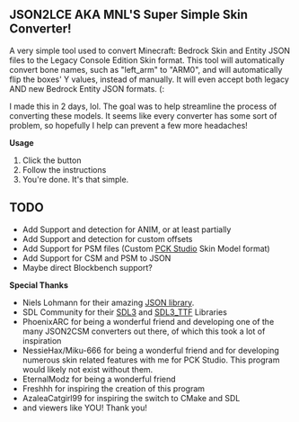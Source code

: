 JSON2LCE AKA MNL'S Super Simple Skin Converter!
-----------------------------------------------
A very simple tool used to convert Minecraft: Bedrock Skin and Entity JSON files to the Legacy Console Edition Skin format. This tool will automatically convert bone names, such as "left_arm" to "ARM0", and will automatically flip the boxes' Y values, instead of manually. It will even accept both legacy AND new Bedrock Entity JSON formats. (:

I made this in 2 days, lol. The goal was to help streamline the process of converting these models. It seems like every converter has some sort of problem, so hopefully I help can prevent a few more headaches!

**Usage**
1. Click the button
2. Follow the instructions
3. You're done. It's that simple.

TODO
----
- Add Support and detection for ANIM, or at least partially
- Add Support and detection for custom offsets
- Add Support for PSM files (Custom [PCK Studio](https://github.com/PhoenixARC/-PCK-Studio) Skin Model format)
- Add Support for CSM and PSM to JSON
- Maybe direct Blockbench support?

**Special Thanks**
- Niels Lohmann for their amazing [JSON library](https://github.com/nlohmann/json).
- SDL Community for their [SDL3](https://github.com/libsdl-org/SDL) and [SDL3_TTF](https://github.com/libsdl-org/SDL_ttf) Libraries
- PhoenixARC for being a wonderful friend and developing one of the many JSON2CSM converters out there, of which this took a lot of inspiration
- NessieHax/Miku-666 for being a wonderful friend and for developing numerous skin related features with me for PCK Studio. This program would likely not exist without them.
- EternalModz for being a wonderful friend
- Freshhh for inspiring the creation of this program
- AzaleaCatgirl99 for inspiring the switch to CMake and SDL
- and viewers like YOU! Thank you!
